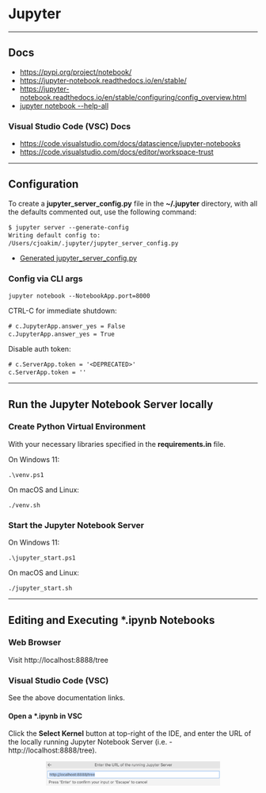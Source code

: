 # Jupyter

---

## Docs

- https://pypi.org/project/notebook/
- https://jupyter-notebook.readthedocs.io/en/stable/
- https://jupyter-notebook.readthedocs.io/en/stable/configuring/config_overview.html
- [jupyter notebook --help-all](docs/jupyter-help-all.txt)

### Visual Studio Code (VSC) Docs

- https://code.visualstudio.com/docs/datascience/jupyter-notebooks
- https://code.visualstudio.com/docs/editor/workspace-trust

---

## Configuration

To create a **jupyter_server_config.py** file in the **~/.jupyter** directory,
with all the defaults commented out, use the following command:

```
$ jupyter server --generate-config
Writing default config to: /Users/cjoakim/.jupyter/jupyter_server_config.py
```

- [Generated jupyter_server_config.py](docs/jupyter_server_config.py)

### Config via CLI args

```
jupyter notebook --NotebookApp.port=8000
```

CTRL-C for immediate shutdown:

```
# c.JupyterApp.answer_yes = False
c.JupyterApp.answer_yes = True
```

Disable auth token:

```
# c.ServerApp.token = '<DEPRECATED>'
c.ServerApp.token = ''
```

---

## Run the Jupyter Notebook Server locally

### Create Python Virtual Environment

With your necessary libraries specified in the **requirements.in** file.

On Windows 11:

```
.\venv.ps1
```

On macOS and Linux:

```
./venv.sh
```

### Start the Jupyter Notebook Server

On Windows 11:

```
.\jupyter_start.ps1
```

On macOS and Linux:

```
./jupyter_start.sh
```

---

## Editing and Executing *.ipynb Notebooks

### Web Browser 

Visit http://localhost:8888/tree

### Visual Studio Code (VSC) 

See the above documentation links.

#### Open a *.ipynb in VSC

Click the **Select Kernel** button at top-right of the IDE,
and enter the URL of the locally running Jupyter Notebook Server
(i.e. - http://localhost:8888/tree).

<p align="center">
  <img src="docs/img/select-jupyter-server.png" width="70%">
</p>



